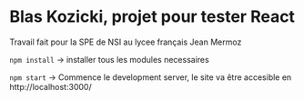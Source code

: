 # Blas Kozicki, projet pour tester React
Travail fait pour la SPE de NSI au lycee français Jean Mermoz

`npm install` -> installer tous les modules necessaires

`npm start` -> Commence le development server, le site va être accesible en http://localhost:3000/
